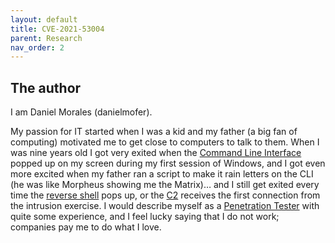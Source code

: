 ```yaml
---
layout: default
title: CVE-2021-53004
parent: Research
nav_order: 2
---
```


## The author

I am Daniel Morales (danielmofer).

My passion for IT started when I was a kid and my father (a big fan of computing) motivated me to get close to computers to talk to them. When I was nine years old I got very exited when the [Command Line Interface](https://en.wikipedia.org/wiki/Command-line_interface) popped up on my screen during my first session of Windows, and I got even more excited when my father ran a script to make it rain letters on the CLI (he was like Morpheus showing me the Matrix)… and I still get exited every time the [reverse shell](https://en.wikipedia.org/wiki/Reverse_connection) pops up, or the [C2](https://en.wikipedia.org/wiki/Command_and_control) receives the first connection from the intrusion exercise. I would describe myself as a [Penetration Tester](https://en.wikipedia.org/wiki/Penetration_test) with quite some experience, and I feel lucky saying that I do not work; companies pay me to do what I love.
